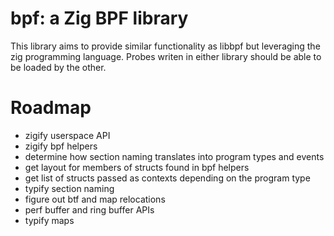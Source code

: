 # bpf: a Zig BPF library

This library aims to provide similar functionality as libbpf but leveraging the
zig programming language. Probes writen in either library should be able to be
loaded by the other.

# Roadmap

- zigify userspace API
- zigify bpf helpers
- determine how section naming translates into program types and events
- get layout for members of structs found in bpf helpers
- get list of structs passed as contexts depending on the program type
- typify section naming
- figure out btf and map relocations
- perf buffer and ring buffer APIs
- typify maps
